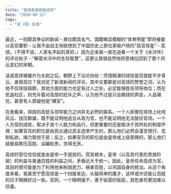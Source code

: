 ```yaml
---
title: "高俅若是弱智还好"
date: "2010-09-22"
tags: 
  - "读（观）后感"
---
```


最近，一则颇具争议的新闻 - 某位颇具名气、国籍略显模糊的“体育明星”即将被委以高官要职 - 让我不由自主地联想到了中国历史上那位家喻户晓的“高官球星” - 高俅。（不得不说，人家名字起的真好。）因为近来我一直在追看一个关于《水浒传》的评论帖子 - “解密水浒中的生存智慧”，这更让我很自然地将思绪拉回到了那个风云变幻的宋朝。

话说高俅被擢升为太尉之后，朝野上下议论纷纷：凭借精湛的球技是否就能平步青云、身居高位？我浏览了新浪新闻的评论，其中主要都是对高俅的赞誉之词，认为他不仅球技超群，其他方面的能力也定有过人之处，必定能够胜任领导岗位；而在凯迪社区，则充斥着对高俅的贬斥之声，认为他不过是只会踢球的弄臣，人品堪忧，甚至有人质疑他是“裸官”。

在我看来，球技的高低与领导能力之间并无必然的联系。一个人即便在球场上叱咤风云、技压群雄，既不能证明他适合从政为官，也不能证明他无法胜任官场。一个人为官的成败，取决于其个人能力和品行，但更重要的还是取决于其所处的制度环境：如果官员的职位是由民众通过民主选举产生的，那么他们必然会谨言慎行、克制私欲，竭力取悦于民；反之，如果官员的职位是由皇帝或上级恩赐的，那么他们就极易欺压百姓、谄媚权贵，贪得无厌。

高俅的官位恰恰就是由皇帝一手提拔的。究其根本，皇帝（以及其代表的贵族阶层）的利益与普通百姓的利益之间，矛盾远大于统一。因此，皇帝任命高俅为官，其目的很可能是为了利用他来削弱民力、祸害百姓，以巩固自身的统治。从这个角度来看，我甚至宁愿高俅是一个四肢发达、头脑简单的庸才，这样或许还能让百姓的日子稍微好过一些。否则，一个精明强干、善于钻营的佞臣，其危害将更加难以估量。